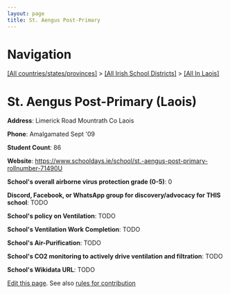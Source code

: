 ```yaml
---
layout: page
title: St. Aengus Post-Primary
---
```

# Navigation

[[All countries/states/provinces]](../../..) > [[All Irish School Districts]](../..) > [[All In Laois]](..)

# St. Aengus Post-Primary (Laois)

**Address**: Limerick Road Mountrath Co Laois

**Phone**: Amalgamated Sept '09

**Student Count**: 86

**Website**: <https://www.schooldays.ie/school/st.-aengus-post-primary-rollnumber-71490U>

**School's overall airborne virus protection grade (0-5)**: 0

**Discord, Facebook, or WhatsApp group for discovery/advocacy for THIS school**: TODO

**School's policy on Ventilation**: TODO

**School's Ventilation Work Completion**: TODO

**School's Air-Purification**: TODO

**School's CO2 monitoring to actively drive ventilation and filtration**: TODO

**School's Wikidata URL**: TODO


[Edit this page](https://github.com/ventilate-schools/Ireland/edit/main/./Laois/St._Aengus_Post-Primary.md). See also [rules for contribution](../../../contribution-rules/)